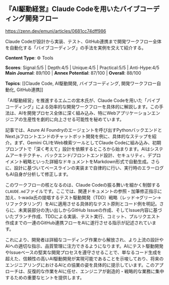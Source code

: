 ## 『AI駆動経営』Claude Codeを用いたバイブコーディング開発フロー

https://zenn.dev/emuni/articles/0681cc74dff986

Claude Codeが設計から実装、テスト、GitHub連携まで開発ワークフロー全体を自動化する「バイブコーディング」の手法を実例を交えて紹介する。

**Content Type**: ⚙️ Tools

**Scores**: Signal:5/5 | Depth:4/5 | Unique:4/5 | Practical:5/5 | Anti-Hype:4/5
**Main Journal**: 89/100 | **Annex Potential**: 87/100 | **Overall**: 88/100

**Topics**: [[Claude Code, AI駆動開発, バイブコーディング, 開発ワークフロー自動化, GitHub連携]]

「AI駆動経営」を推進するエムニの宮木氏が、Claude Codeを用いた「バイブコーディング」による効率的な開発ワークフローを具体的に解説します。この手法は、AIを開発プロセス全体に深く組み込み、特にWebアプリケーションエンジニアの生産性を劇的に向上させる可能性を秘めています。

記事では、Azure AI Foundryのエージェントを呼び出すPythonバックエンドとNext.jsフロントエンドのチャットボット開発を例に、具体的なステップを紹介。まず、Gemini CLIをWeb検索ツールとしてClaude Codeに組み込み、初期プロンプトで「深く考えて」設計を依頼するところから始まります。AIはシステムアーキテクチャ、バックエンド/フロントエンド設計、セキュリティ、デプロイメント戦略といった詳細なドキュメントをMarkdown形式で自動生成。さらに、設計に基づいてベースラインの実装まで自律的に行い、実行時のエラーログもAI自身が分析して修正します。

このワークフローの核となるのは、Claude Codeの振る舞いを細かく制御する`CLAUDE.md`ファイルです。ここでは、関連ドキュメントの参照・加筆修正指示に加え、t-wada氏の提唱するテスト駆動開発（TDD）戦略（レッド→グリーン→リファクタリング）をAIに適用させる具体的なテスト原則とコード例を明記。さらに、未実装部分の洗い出しからGitHub Issueの作成、そしてIssue内容に基づいたブランチ作成、TDDによる実装、テスト実行、コミット、プルリクエスト作成までの一連のGitHub連携フローをAIに遂行させる指示が記述されています。

これにより、開発者は詳細なコーディング作業から解放され、より上流の設計やAIへの適切な指示、品質管理に注力できるようになります。AIにテスト駆動開発やIssueベースの堅実な開発プロセスを遵守させることで、単なるコード生成を超えた、信頼性の高いAI駆動開発が実現可能であることを示唆しており、将来のエンジニアリングにおけるAIとの協業の姿を具体的に提示しています。このアプローチは、反復的な作業をAIに任せ、エンジニアが創造的・戦略的な業務に集中するための重要なヒントを提供します。